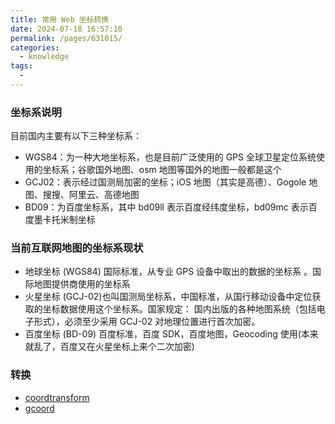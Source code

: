 ```yaml
---
title: 常用 Web 坐标转换
date: 2024-07-18 16:57:10
permalink: /pages/631015/
categories:
  - knowledge
tags:
  -
---
```


### 坐标系说明

目前国内主要有以下三种坐标系：

- WGS84：为一种大地坐标系，也是目前广泛使用的 GPS 全球卫星定位系统使用的坐标系；谷歌国外地图、osm 地图等国外的地图一般都是这个
- GCJ02：表示经过国测局加密的坐标；iOS 地图（其实是高德）、Gogole 地图、搜搜、阿里云、高德地图
- BD09：为百度坐标系，其中 bd09ll 表示百度经纬度坐标，bd09mc 表示百度墨卡托米制坐标

### 当前互联网地图的坐标系现状

- 地球坐标 (WGS84) 国际标准，从专业 GPS 设备中取出的数据的坐标系
  。国际地图提供商使用的坐标系
- 火星坐标 (GCJ-02)也叫国测局坐标系，中国标准，从国行移动设备中定位获取的坐标数据使用这个坐标系。国家规定： 国内出版的各种地图系统（包括电子形式），必须至少采用 GCJ-02 对地理位置进行首次加密。
- 百度坐标 (BD-09) 百度标准，百度 SDK，百度地图，Geocoding 使用(本来就乱了，百度又在火星坐标上来个二次加密)

### 转换

- [coordtransform](https://github.com/wandergis/coordtransform)
- [gcoord](https://github.com/hujiulong/gcoord)
